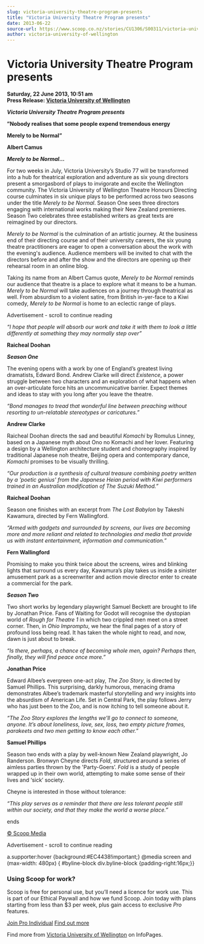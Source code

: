 ```yaml
---
slug: victoria-university-theatre-program-presents
title: "Victoria University Theatre Program presents"
date: 2013-06-22
source-url: https://www.scoop.co.nz/stories/CU1306/S00311/victoria-university-theatre-program-presents.htm
author: victoria-university-of-wellington
---
```

Victoria University Theatre Program presents
============================================

**Saturday, 22 June 2013, 10:51 am**  
**Press Release: [Victoria University of Wellington](https://info.scoop.co.nz/Victoria_University_of_Wellington)**

_**Victoria University Theatre Program presents**_

**”Nobody realises that some people expend tremendous energy**

**Merely to be Normal”**

**Albert Camus**

_**Merely to be Normal…**_

For two weeks in July, Victoria University’s Studio 77 will be transformed into a hub for theatrical exploration and adventure as six young directors present a smorgasbord of plays to invigorate and excite the Wellington community. The Victoria University of Wellington Theatre Honours Directing course culminates in six unique plays to be performed across two seasons under the title _Merely to be Normal_. Season One sees three directors engaging with international works making their New Zealand premieres. Season Two celebrates three established writers as great texts are reimagined by our directors.

_Merely to be Normal_ is the culmination of an artistic journey. At the business end of their directing course and of their university careers, the six young theatre practitioners are eager to open a conversation about the work with the evening's audience. Audience members will be invited to chat with the directors before and after the show and the directors are opening up their rehearsal room in an online blog.

Taking its name from an Albert Camus quote, _Merely to be Normal_ reminds our audience that theatre is a place to explore what it means to be a human. _Merely to be Normal_ will take audiences on a journey through theatrical as well. From absurdism to a violent satire, from British in-yer-face to a Kiwi comedy, _Merely to be Normal_ is home to an eclectic range of plays.

Advertisement - scroll to continue reading





_“I hope that people will absorb our work and take it with them to look a little differently at something they may normally step over”_

**Raicheal Doohan**

_**Season One**_

The evening opens with a work by one of England’s greatest living dramatists, Edward Bond. Andrew Clarke will direct _Existence_, a power struggle between two characters and an exploration of what happens when an over-articulate force hits an uncommunicative barrier. Expect themes and ideas to stay with you long after you leave the theatre.

_“Bond manages to tread that wonderful line between preaching without resorting to un-relatable stereotypes or caricatures.”_

**Andrew Clarke**

Raicheal Doohan directs the sad and beautiful _Komachi_ by Romulus Linney, based on a Japanese myth about Ono no Komachi and her lover. Featuring a design by a Wellington architecture student and choreography inspired by traditional Japanese noh theatre, Beijing opera and contemporary dance, _Komachi_ promises to be visually thrilling.

_“Our production is a synthesis of cultural treasure combining poetry written by a 'poetic genius' from the Japanese Heian period with Kiwi performers trained in an Australian modification of The Suzuki Method.”_

**Raicheal Doohan**

Season one finishes with an excerpt from _The Lost Babylon_ by Takeshi Kawamura, directed by Fern Wallingford.

_“Armed with gadgets and surrounded by screens, our lives are becoming more and more reliant and related to technologies and media that provide us with instant entertainment, information and communication.”_

**Fern Wallingford**

Promising to make you think twice about the screens, wires and blinking lights that surround us every day, Kawamura’s play takes us inside a sinister amusement park as a screenwriter and action movie director enter to create a commercial for the park.

_**Season Two**_

Two short works by legendary playwright Samuel Beckett are brought to life by Jonathan Price. Fans of Waiting for Godot will recognise the dystopian world of _Rough for Theatre 1_ in which two crippled men meet on a street corner. Then, in _Ohio Impromptu_, we hear the final pages of a story of profound loss being read. It has taken the whole night to read, and now, dawn is just about to break.

_“Is there, perhaps, a chance of becoming whole men, again? Perhaps then, finally, they will find peace once more.”_

**Jonathan Price**

Edward Albee’s evergreen one-act play, _The Zoo Story_, is directed by Samuel Phillips. This surprising, darkly humorous, menacing drama demonstrates Albee’s trademark masterful storytelling and wry insights into the absurdism of American Life. Set in Central Park, the play follows Jerry who has just been to the Zoo, and is now itching to tell someone about it.

_“The Zoo Story explores the lengths we’ll go to connect to someone, anyone. It’s about loneliness, love, sex, loss, two empty picture frames, parakeets and two men getting to know each other.”_

**Samuel Phillips**

Season two ends with a play by well-known New Zealand playwright, Jo Randerson. Bronwyn Cheyne directs _Fold_, structured around a series of aimless parties thrown by the 'Party-Goers’. _Fold_ is a study of people wrapped up in their own world, attempting to make some sense of their lives and ‘sick’ society.

Cheyne is interested in those without tolerance:

_“This play serves as a reminder that there are less tolerant people still within our society, and that they make the world a worse place.”_

ends

[© Scoop Media](http://www.scoop.co.nz/about/terms.html)  

Advertisement - scroll to continue reading



a.supporter:hover {background:#EC4438!important;} @media screen and (max-width: 480px) { #byline-block div.byline-block {padding-right:16px;}}

### Using Scoop for work?

Scoop is free for personal use, but you’ll need a licence for work use. This is part of our Ethical Paywall and how we fund Scoop. Join today with plans starting from less than $3 per week, plus gain access to exclusive _Pro_ features.  
  
[Join Pro Individual](https://pro.scoop.co.nz/Individual/?from=ProIn24) [Find out more](https://pro.scoop.co.nz/using-scoop-for-work/?from=ProIn24)

Find more from [Victoria University of Wellington](https://info.scoop.co.nz/Victoria_University_of_Wellington) on InfoPages.